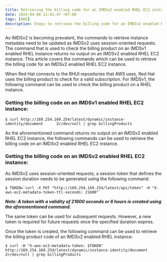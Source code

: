 ```yaml
---
title: Retrieving the billing code for an IMDSv2 enabled RHEL EC2 instance 
date: 2024-04-08 11:41:47 +07:00
tags: [AWS]
description: Steps to retrieve the billing code for an IMDSv2 enabled RHEL EC2 instance 
---
```


As IMDSv2 is becoming prevalent, the commands to retrieve instance metadata need to be updated as IMDSv2 uses session-oriented requests. The command that is used to check the billing product on an IMDSv1 enabled RHEL instance returns no output on an IMDSv2 enabled RHEL EC2 instance. This article covers the commands which can be used to retrieve the billing code for an IMDSv2 enabled RHEL EC2 instance.

When Red Hat connects to the RHUI repositories that AWS uses, Red Hat uses the billing product to check for a valid subscription. For IMDSv1, the following command can be used to check the billing product on a RHEL instance.

### Getting the billing code on an IMDSv1 enabled RHEL EC2 instance:

```
$ curl http://169.254.169.254/latest/dynamic/instance-identity/document      2>/dev/null | grep billingProducts
```

As the aforementioned command returns no output on an IMDSv2 enabled RHEL EC2 instance, the following commands can be used to retrieve the billing code on an IMDSv2 enabled RHEL EC2 instance.

### Getting the billing code on an IMDSv2 enabled RHEL EC2 instance:

As IMDSv2 uses session-oriented requests, a session token that defines the session duration needs to be generated using the following command:

```
$ TOKEN=`curl -X PUT "http://169.254.169.254/latest/api/token" -H "X-aws-ec2-metadata-token-ttl-seconds: 21600"`
```
***Note: A token with a validity of 21600 seconds or 6 hours is created using the aforementioned command.***

The same token can be used for subsequent requests. However, a new token is required for future requests once the specified duration expires.

Once the token is created, the following command can be used to retrieve the billing product code of an IMDSv2 enabled RHEL instance:

```
$ curl -H "X-aws-ec2-metadata-token: $TOKEN" http://169.254.169.254/latest/dynamic/instance-identity/document      2>/dev/null | grep billingProducts
```
